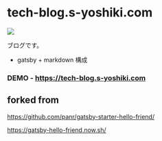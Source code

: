 # tech-blog.s-yoshiki.com

![](https://github.com/s-yoshiki/tech-blog.s-yoshiki.com/workflows/deploy%20s3/badge.svg) 

ブログです。

- gatsby + markdown 構成

### DEMO - https://tech-blog.s-yoshiki.com

## forked from 

https://github.com/panr/gatsby-starter-hello-friend/

https://gatsby-hello-friend.now.sh/